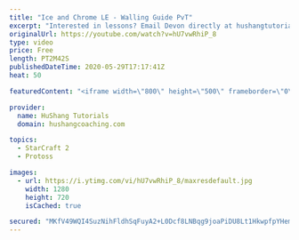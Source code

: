 ```yaml
---
title: "Ice and Chrome LE - Walling Guide PvT"
excerpt: "Interested in lessons? Email Devon directly at hushangtutorials@outlook.com ------------------------------------------------------------------------------------------------------- Want to support HuShang Tutorials directly? Patreon is a website where you can contribute a monthly donation that will help"
originalUrl: https://youtube.com/watch?v=hU7vwRhiP_8
type: video
price: Free
length: PT2M42S
publishedDateTime: 2020-05-29T17:17:41Z
heat: 50

featuredContent: "<iframe width=\"800\" height=\"500\" frameborder=\"0\" src=\"https://www.youtube.com/embed/hU7vwRhiP_8\" allow=\"accelerometer; autoplay; encrypted-media; gyroscope; picture-in-picture\" allowfullscreen></iframe>"

provider:
  name: HuShang Tutorials
  domain: hushangcoaching.com

topics:
  - StarCraft 2
  - Protoss

images:
  - url: https://i.ytimg.com/vi/hU7vwRhiP_8/maxresdefault.jpg
    width: 1280
    height: 720
    isCached: true

secured: "MKfV49WQI4SuzNihFldhSqFuyA2+L0Dcf8LNBqg9joaPiDU8Lt1HkwpfpYHemf8X6169DbhOLtEoBr9USn8gfupCWDPGzJfsrUBMdot7SFlBAIVBnZc5rBgDybH+9tqxebLgaB3KY/zmonwwLVkF+9YsKd87mYCfDdYdX638m73Ym8Z8W+sQO9GIHKMaPuHtrQEiEoSEVdsZ/tJYIa5bdsee/3By4NN4fzn9wRCP9T6YqoE1V4Sy4+YcGxtTPqoFWjSh8WU47mQcA1js0U0hfG8+CkyB5kRAgYCmRFFIJ8TpSlo58VVHDQJtMtEqpxRYKxnFYqmCTXV4nnnDs5CaLib6jYULT/kpGcCWUkD4X/kSTduXLfk5U5wS1eUNrgj80TX4sJrIcaIQteJMhBiGFahjkzQ6RV6f+V4W26S6yiA=;MR6Gf1FfDJBrl/XQGpxOeg=="
---
```


